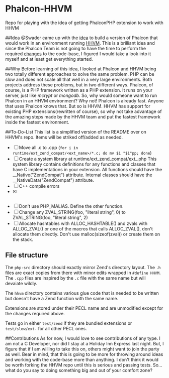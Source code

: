 Phalcon-HHVM
============

Repo for playing with the idea of getting PhalconPHP extension to work with HHVM

##Idea
@Swader came up with the [idea](http://forum.phalconphp.com/discussion/2429/build-phalcon-for-hhvm-) to build a version of Phalcon that would work in an environment running [HHVM](https://github.com/facebook/hhvm). This is a brilliant idea and since the Phalcon Team is not going to have the time to perform the required [changes](https://github.com/facebook/hhvm/tree/master/hphp/runtime/ext_zend_compat) to the code-base, I figured I would take a look into it myself and at least get everything started.

##Why
Before learning of this idea, I looked at Phalcon and HHVM being two totally different approaches to solve the same problem. PHP can be slow and does not scale all that well in a very large environments. Both projects address these problems, but in two different ways. Phalcon, of course, is a PHP framework written as a PHP extension. It runs on your server, just like *mcrypt* or *mongodb*. So, why would someone want to run Phalcon in an HHVM environment? Why not! Phalcon is already fast. Anyone that uses Phalcon knows that. But so is HHVM. HHVM has support for existing PHP extensions(rewritten of course), so why not take advantage of the amazing steps made by the HHVM team and put the fastest framework inside the fastest environment.

##To-Do-List
This list is a simplified version of the README over on HHVM's repo. Items will be striked off/added as needed.

- [ ] Move all .c to .cpp (`for i in runtime/ext_zend_compat/<ext_name>/*.c; do mv $i "$i"pp; done`)
- [ ] Create a system library at runtime/ext_zend_compat/ext_.php This system library contains definitions for any functions and classes that have C implementations in your extension. All functions should have the __Native("ZendCompat") attribute. Internal classes should have the __NativeData("ZendCompat") attribute.
- [ ] C++ compile errors
- [x] ~~~Use Z_RESVAL instead of Z_LVAL for resource access~~~
- [ ] Don't use PHP_MALIAS. Define the other function.
- [ ] Change any ZVAL_STRING(foo, "literal string", 0) to ZVAL_STRING(foo, "literal string", 2)
- [ ] Allocate hashtables with ALLOC_HASHTABLE() and zvals with ALLOC_ZVAL() or one of the macros that calls ALLOC_ZVAL(), don't allocate them directly. Don't use malloc(sizeof(zval)) or create them on the stack.

## File structure

The `php-src` directory should exactly mirror Zend's directory layout.
The `.h` files are exact copies from there with minor edits wrapped in
`#define HHVM`. The `.cpp` files are inspired by the `.c` file with the same
name but will devaiate wildly.

The `hhvm` directory contains various glue code that is needed to be written but
doesn't have a Zend function with the same name.

Extensions are stored under their PECL name and are unmodified except for the
changes required above.

Tests go in either `test/zend` if they are bundled extensions or
`test/slow/ext-` for all other PECL ones.

##Contributions
As for now, I would love to see contributions of any type. I am not a C Developer, nor did I stay at a Holiday Inn Express last night. But, I figure that if I am willing to take this on, others might want to join the party as well. Bear in mind, that this is going to be more for throwing around ideas and working with the code-base more than anything. I don't think it would be worth forking the HHVM repo until this is serious and passing tests. So... what do you say to doing something big and out of your comfort zone?
